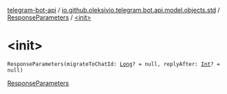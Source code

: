[telegram-bot-api](../../index.md) / [io.github.oleksivio.telegram.bot.api.model.objects.std](../index.md) / [ResponseParameters](index.md) / [&lt;init&gt;](./-init-.md)

# &lt;init&gt;

`ResponseParameters(migrateToChatId: `[`Long`](https://kotlinlang.org/api/latest/jvm/stdlib/kotlin/-long/index.html)`? = null, replyAfter: `[`Int`](https://kotlinlang.org/api/latest/jvm/stdlib/kotlin/-int/index.html)`? = null)`

[ResponseParameters](https://core.telegram.org/bots/api/#responseparameters)

